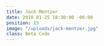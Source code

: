 ```yaml
---
title: Jack Mentzer
date: 2018-01-25 18:30:00 -06:00
position: 15
image: "/uploads/jack-mentzer.jpg"
class: Beta Code
---
```


